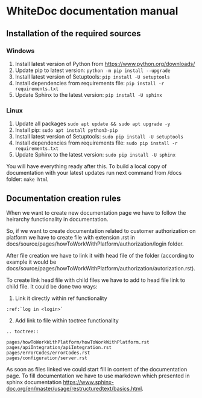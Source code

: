 # WhiteDoc documentation manual 

## Installation of the required sources

### Windows

1. Install latest version of Python from https://www.python.org/downloads/
2. Update pip to latest version: `python -m pip install --upgrade`
3. Install latest version of Setuptools: `pip install -U setuptools`
4. Install dependencies from requirements file: `pip install -r requirements.txt`
5. Update Sphinx to the latest version: `pip install -U sphinx`

### Linux

1. Update all packages `sudo apt update && sudo apt upgrade -y`
2. Install pip: `sudo apt install python3-pip`
3. Install latest version of Setuptools: `sudo pip install -U setuptools`
4. Install dependencies from requirements file: `sudo pip install -r requirements.txt`
5. Update Sphinx to the latest version: `sudo pip install -U sphinx`

You will have everything ready after this. To build a local copy of documentation with your latest updates run next command from /docs folder: `make html`

## Documentation creation rules

When we want to create new documentation page we have to follow the heirarchy functionality in documentation. 

So, if we want to create documentation related to customer authorization on platform we have to create file with 
extension .rst in docs/source/pages/howToWorkWithPlatform/authorization/login folder.

After file creation we have to link it with head file of the folder (according to example it would be 
docs/source/pages/howToWorkWithPlatform/authorization/autorization.rst). 

To create link head file with child files we 
have to add to head file link to child file. It could be done two ways:

1. Link it directly within ref functionality

```
:ref:`log in <login>`
```

2. Add link to file within toctree functionality 

```
.. toctree::

pages/howToWorkWithPlatform/howToWorkWithPlatform.rst
pages/apiIntegration/apiIntegration.rst
pages/errorCodes/errorCodes.rst
pages/configuration/server.rst
```

As soon as files linked we could start fill in content of the documentation page. To fill documentation we have to use 
markdown which presented in sphinx documentation https://www.sphinx-doc.org/en/master/usage/restructuredtext/basics.html.